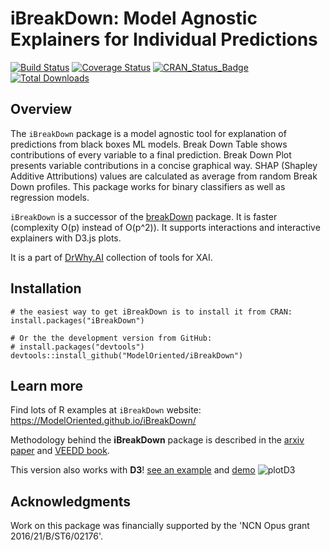 # iBreakDown: Model Agnostic Explainers for Individual Predictions

[![Build Status](https://api.travis-ci.org/ModelOriented/iBreakDown.png)](https://travis-ci.org/ModelOriented/iBreakDown)
[![Coverage
Status](https://img.shields.io/codecov/c/github/ModelOriented/iBreakDown/master.svg)](https://codecov.io/github/ModelOriented/iBreakDown?branch=master)
[![CRAN_Status_Badge](http://www.r-pkg.org/badges/version/iBreakDown)](https://cran.r-project.org/package=iBreakDown)
[![Total Downloads](http://cranlogs.r-pkg.org/badges/grand-total/iBreakDown?color=orange)](http://cranlogs.r-pkg.org/badges/grand-total/iBreakDown)

## Overview

The `iBreakDown` package is a model agnostic tool for explanation of predictions from black boxes ML models.
Break Down Table shows contributions of every variable to a final prediction. 
Break Down Plot presents variable contributions in a concise graphical way. 
SHAP (Shapley Additive Attributions) values are calculated as average from random Break Down profiles.
This package works for binary classifiers as well as regression models. 

`iBreakDown` is a successor of the [breakDown](https://github.com/pbiecek/breakDown) package. It is faster (complexity O(p) instead of O(p^2)). It supports interactions and interactive explainers with D3.js plots.

It is a part of [DrWhy.AI](http://DrWhy.AI) collection of tools for XAI.

## Installation

```{r}
# the easiest way to get iBreakDown is to install it from CRAN:
install.packages("iBreakDown")

# Or the the development version from GitHub:
# install.packages("devtools")
devtools::install_github("ModelOriented/iBreakDown")
```

## Learn more

Find lots of R examples at `iBreakDown` website: https://ModelOriented.github.io/iBreakDown/

Methodology behind the **iBreakDown** package is described in the [arxiv paper](https://arxiv.org/abs/1903.11420) and [VEEDD book](https://pbiecek.github.io/PM_VEE/breakDown.html).

This version also works with **D3**! 
[see an example](https://modeloriented.github.io/iBreakDown/prototypeDemo.html) and [demo](https://modeloriented.github.io/iBreakDown/articles/vignette_iBreakDown_titanic.html#plot-attributions-with-d3)
![plotD3](images/plotD3.png)

## Acknowledgments

Work on this package was financially supported by the 'NCN Opus grant 2016/21/B/ST6/02176'.
